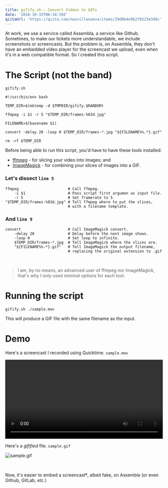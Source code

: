 ```yaml
---
title: gifify.sh — Convert Videos to GIFs
date: '2018-10-15T06:34:39Z'
qiitaUrl: 'https://qiita.com/nasvillanueva/items/29d0b4e9b2f0223e3d6c'
---
```


At work, we use a service called Assembla, a service like Github. Sometimes, to make our tickets more understandable, we include screenshots or screencasts. But the problem is, on Assembla, they don't have an embedded video player
for the screencast we upload, even when it's in a web compatible format. So I created this script.

<!--excerpt-->

# The Script (not the band)

`gifify.sh`

```bash{numberLines: true}
#!/usr/bin/env bash

TEMP_DIR=$(mktemp -d $TMPDIR/gifify.$RANDOM)

ffmpeg -i $1 -r 5 "$TEMP_DIR/frames-%03d.jpg"

FILENAME=$(basename $1)

convert -delay 20 -loop 0 $TEMP_DIR/frames-*.jpg "${FILENAME%%.*}.gif"

rm -rf $TEMP_DIR
```

Before being able to run this script, you'd have to have these tools installed:

- [ffmpeg][] - for slicing your video into images; and
- [ImageMagick][] - for combining your slices of images into a GIF.

### Let's dissect `line 5`

```bash{numberLines: true}
ffmpeg                      # Call ffmpeg.
    -i $1                   # Pass script first argumen as input file.
    -r 5                    # Set framerate to 5.
"$TEMP_DIR/frames-%03d.jpg" # Tell ffmpeg where to put the slices,
                            # with a filename template.
```

### And `line 9`

```bash{numberLines: true}
convert                     # Call ImageMagick convert.
    -delay 20               # Delay before the next image shows.
    -loop 0                 # Set loop to infinite.
    $TEMP_DIR/frames-*.jpg  # Tell ImageMagick where the slices are.
    "${FILENAME%%.*}.gif"   # Tell ImageMagick the output filename,
                            # replacing the original extension to .gif
```

<br>

> I am, by no means, an advanced user of ffmpeg nor ImageMagick, that's why I only used minimal options for each tool.

# Running the script

`gifify.sh ./sample.mov`

This will produce a GIF file with the same filename as the input.

# Demo

Here's a screencast I recorded using Quicktime. `sample.mov`

<video width="100%" height="auto" controls>
    <source src="./sample.mov">
    Your browser does not support the video tag.
</video>

<br>

Here's a _gifified_ file. `sample.gif`

![sample.gif][]

<br>

Now, it's easier to embed a screencastª, albeit fake, on Assembla (or even Github, GitLab, etc.)

[imagemagick]: https://www.imagemagick.org
[ffmpeg]: https://www.ffmpeg.org
[sample.gif]: ./sample.gif
[sample.mov]: ./sample.mov

